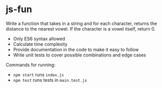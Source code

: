 # js-fun

Write a function that takes in a string and for each character, returns the distance to the nearest vowel. If the character is a vowel itself, return 0.

- Only ES6 syntax allowed
- Calculate time complexity
- Provide documentation in the code to make it easy to follow
- Write unit tests to cover possible combinations and edge cases

Commands for running:
- `npm start` runs `index.js`
- `npm test` runs tests in `main.test.js`
